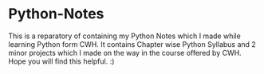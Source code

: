 # Python-Notes
This is a reparatory of containing my Python Notes which I made while learning Python form CWH.
It contains Chapter wise Python Syllabus and 2 minor projects which I made on the way in the course offered by CWH.
Hope you will find this helpful. :)
